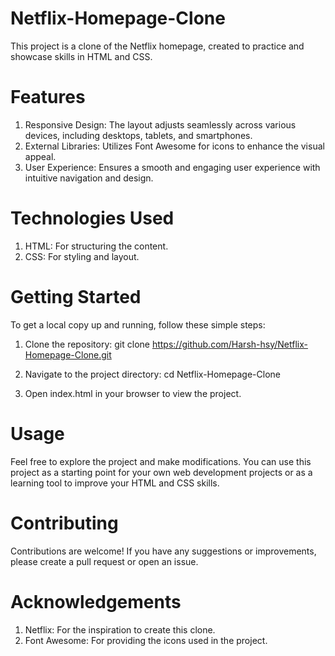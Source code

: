 # Netflix-Homepage-Clone

This project is a clone of the Netflix homepage, created to practice and showcase skills in HTML and CSS.

# Features
1. Responsive Design: The layout adjusts seamlessly across various devices, including desktops, tablets, and smartphones.
2. External Libraries: Utilizes Font Awesome for icons to enhance the visual appeal.
3. User Experience: Ensures a smooth and engaging user experience with intuitive navigation and design.

# Technologies Used
1. HTML: For structuring the content.
2. CSS: For styling and layout.

# Getting Started
To get a local copy up and running, follow these simple steps:

1. Clone the repository:
git clone https://github.com/Harsh-hsy/Netflix-Homepage-Clone.git

2. Navigate to the project directory:
cd Netflix-Homepage-Clone

3. Open index.html in your browser to view the project.

# Usage
Feel free to explore the project and make modifications. You can use this project as a starting point for your own web development projects or as a learning tool to improve your HTML and CSS skills.

# Contributing
Contributions are welcome! If you have any suggestions or improvements, please create a pull request or open an issue.

# Acknowledgements
1. Netflix: For the inspiration to create this clone.
2. Font Awesome: For providing the icons used in the project.
